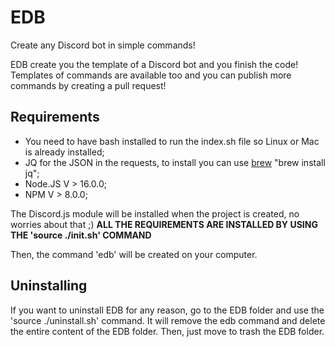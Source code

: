 # EDB
Create any Discord bot in simple commands!

EDB create you the template of a Discord bot and you finish the code! Templates of commands are available too and you can publish more commands by creating a pull request!

## Requirements
- You need to have bash installed to run the index.sh file so Linux or Mac is already installed;
- JQ for the JSON in the requests, to install you can use [brew](http://brew.sh/) "brew install jq";
- Node.JS V > 16.0.0;
- NPM V > 8.0.0;

The Discord.js module will be installed when the project is created, no worries about that ;)
**ALL THE REQUIREMENTS ARE INSTALLED BY USING THE 'source ./init.sh' COMMAND**

Then, the command 'edb' will be created on your computer.


## Uninstalling

If you want to uninstall EDB for any reason, go to the EDB folder and use the 'source ./uninstall.sh' command.
It will remove the edb command and delete the entire content of the EDB folder. Then, just move to trash the EDB folder.
